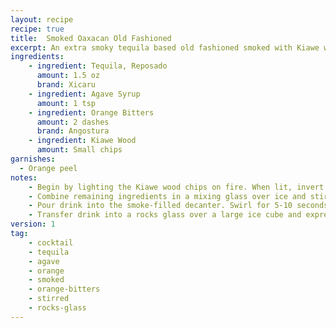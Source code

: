 ```yaml
---
layout: recipe
recipe: true
title:  Smoked Oaxacan Old Fashioned
excerpt: An extra smoky tequila based old fashioned smoked with Kiawe wood
ingredients:
    - ingredient: Tequila, Reposado
      amount: 1.5 oz
      brand: Xicaru
    - ingredient: Agave Syrup
      amount: 1 tsp
    - ingredient: Orange Bitters
      amount: 2 dashes
      brand: Angostura
    - ingredient: Kiawe Wood
      amount: Small chips
garnishes:
  - Orange peel
notes:
    - Begin by lighting the Kiawe wood chips on fire. When lit, invert a decanter over top to capture smoke. When the decanter is opaque, quickly seal the top. Put aside for later.
    - Combine remaining ingredients in a mixing glass over ice and stir.
    - Pour drink into the smoke-filled decanter. Swirl for 5-10 seconds. The longer you swirl, the more smokey the cocktail.
    - Transfer drink into a rocks glass over a large ice cube and express an orange peel over the glass.
version: 1
tag:
    - cocktail
    - tequila
    - agave
    - orange
    - smoked
    - orange-bitters
    - stirred
    - rocks-glass
---
```

